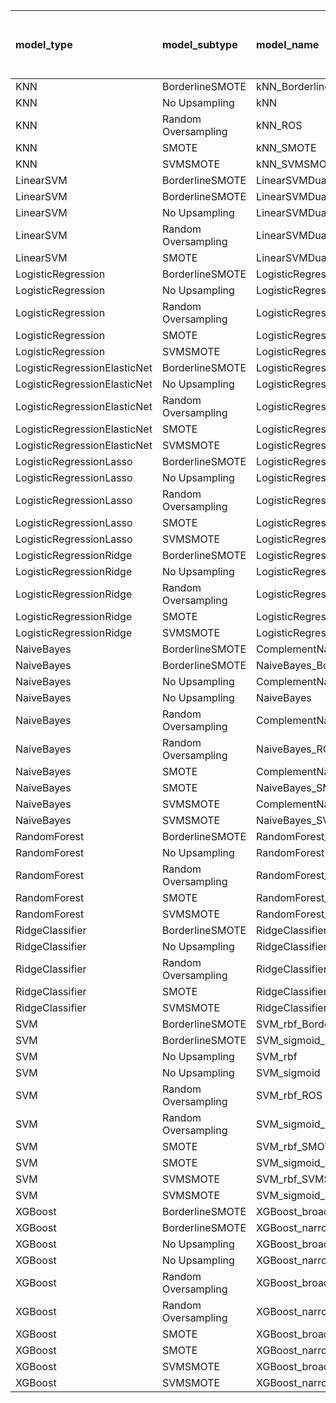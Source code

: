 | model_type                   | model_subtype       | model_name                                   | title     |   title and first paragraph |   title and 5 sentences |   title and 10 sentences |   title and first sentence each paragraph | raw text   |
|:-----------------------------|:--------------------|:---------------------------------------------|:----------|----------------------------:|------------------------:|-------------------------:|------------------------------------------:|:-----------|
| KNN                          | BorderlineSMOTE     | kNN_BorderlineSMOTE                          | 0.359     |                       0.33  |                   0.398 |                    0.345 |                                     0.097 | 0.403      |
| KNN                          | No Upsampling       | kNN                                          | 0.306     |                       0.18  |                   0.388 |                    0.335 |                                     0.019 | 0.000      |
| KNN                          | Random Oversampling | kNN_ROS                                      | 0.451     |                       0.427 |                   0.32  |                    0.335 |                                     0.019 | 0.000      |
| KNN                          | SMOTE               | kNN_SMOTE                                    | 0.354     |                       0.427 |                   0.388 |                    0.175 |                                     0.097 | 0.403      |
| KNN                          | SVMSMOTE            | kNN_SVMSMOTE                                 | 0.306     |                       0.238 |                   0.32  |                    0.175 |                                     0.097 | 0.097      |
| LinearSVM                    | BorderlineSMOTE     | LinearSVMDual_BorderlineSMOTE                | 0.539     |                       0.466 |                   0.534 |                    0.495 |                                     0.553 | 0.597      |
| LinearSVM                    | BorderlineSMOTE     | LinearSVMDual_SVMSMOTE                       | 0.519     |                       0.466 |                   0.534 |                    0.558 |                                     0.568 | 0.602      |
| LinearSVM                    | No Upsampling       | LinearSVMDual                                | 0.558     |                       0.481 |                   0.539 |                    0.495 |                                     0.558 | 0.597      |
| LinearSVM                    | Random Oversampling | LinearSVMDual_ROS                            | 0.553     |                       0.471 |                   0.519 |                    0.515 |                                     0.573 | 0.583      |
| LinearSVM                    | SMOTE               | LinearSVMDual_SMOTE                          | 0.549     |                       0.456 |                   0.519 |                    0.519 |                                     0.549 | 0.568      |
| LogisticRegression           | BorderlineSMOTE     | LogisticRegression_BorderlineSMOTE           | 0.534     |                       0.485 |                   0.563 |                    0.534 |                                     0.544 | 0.655      |
| LogisticRegression           | No Upsampling       | LogisticRegression                           | 0.524     |                       0.451 |                   0.515 |                    0.481 |                                     0.456 | 0.578      |
| LogisticRegression           | Random Oversampling | LogisticRegression_ROS                       | 0.515     |                       0.451 |                   0.515 |                    0.485 |                                     0.481 | 0.558      |
| LogisticRegression           | SMOTE               | LogisticRegression_SMOTE                     | 0.524     |                       0.456 |                   0.519 |                    0.495 |                                     0.466 | 0.573      |
| LogisticRegression           | SVMSMOTE            | LogisticRegression_SVMSMOTE                  | 0.505     |                       0.456 |                   0.524 |                    0.466 |                                     0.515 | 0.573      |
| LogisticRegressionElasticNet | BorderlineSMOTE     | LogisticRegressionElasticNet_BorderlineSMOTE | 0.505     |                       0.49  |                   0.553 |                    0.51  |                                     0.573 | 0.641      |
| LogisticRegressionElasticNet | No Upsampling       | LogisticRegressionElasticNet                 | 0.461     |                       0.471 |                   0.524 |                    0.495 |                                     0.553 | 0.583      |
| LogisticRegressionElasticNet | Random Oversampling | LogisticRegressionElasticNet_ROS             | 0.500     |                       0.495 |                   0.515 |                    0.49  |                                     0.558 | 0.592      |
| LogisticRegressionElasticNet | SMOTE               | LogisticRegressionElasticNet_SMOTE           | 0.524     |                       0.461 |                   0.529 |                    0.471 |                                     0.553 | 0.583      |
| LogisticRegressionElasticNet | SVMSMOTE            | LogisticRegressionElasticNet_SVMSMOTE        | 0.519     |                       0.481 |                   0.524 |                    0.495 |                                     0.553 | 0.587      |
| LogisticRegressionLasso      | BorderlineSMOTE     | LogisticRegressionLasso_BorderlineSMOTE      | 0.350     |                       0.427 |                   0.374 |                    0.5   |                                     0.529 | 0.578      |
| LogisticRegressionLasso      | No Upsampling       | LogisticRegressionLasso                      | 0.345     |                       0.422 |                   0.5   |                    0.49  |                                     0.549 | **0.733**  |
| LogisticRegressionLasso      | Random Oversampling | LogisticRegressionLasso_ROS                  | 0.345     |                       0.345 |                   0.461 |                    0.49  |                                     0.505 | 0.592      |
| LogisticRegressionLasso      | SMOTE               | LogisticRegressionLasso_SMOTE                | 0.350     |                       0.311 |                   0.466 |                    0.5   |                                     0.5   | 0.583      |
| LogisticRegressionLasso      | SVMSMOTE            | LogisticRegressionLasso_SVMSMOTE             | 0.286     |                       0.272 |                   0.335 |                    0.519 |                                     0.544 | 0.578      |
| LogisticRegressionRidge      | BorderlineSMOTE     | LogisticRegressionRidgeDual_BorderlineSMOTE  | 0.558     |                       0.549 |                   0.549 |                    0.519 |                                     0.607 | 0.612      |
| LogisticRegressionRidge      | No Upsampling       | LogisticRegressionRidgeDual                  | 0.578     |                       0.558 |                   0.549 |                    0.515 |                                     0.621 | 0.607      |
| LogisticRegressionRidge      | Random Oversampling | LogisticRegressionRidgeDual_ROS              | 0.568     |                       0.495 |                   0.534 |                    0.534 |                                     0.583 | 0.602      |
| LogisticRegressionRidge      | SMOTE               | LogisticRegressionRidgeDual_SMOTE            | 0.544     |                       0.485 |                   0.544 |                    0.544 |                                     0.573 | 0.592      |
| LogisticRegressionRidge      | SVMSMOTE            | LogisticRegressionRidgeDual_SVMSMOTE         | 0.515     |                       0.476 |                   0.519 |                    0.495 |                                     0.549 | 0.602      |
| NaiveBayes                   | BorderlineSMOTE     | ComplementNaiveBayes_BorderlineSMOTE         | 0.476     |                       0.495 |                   0.51  |                    0.544 |                                     0.592 | 0.636      |
| NaiveBayes                   | BorderlineSMOTE     | NaiveBayes_BorderlineSMOTE                   | 0.481     |                       0.49  |                   0.49  |                    0.524 |                                     0.626 | 0.646      |
| NaiveBayes                   | No Upsampling       | ComplementNaiveBayes                         | 0.471     |                       0.476 |                   0.515 |                    0.544 |                                     0.534 | 0.641      |
| NaiveBayes                   | No Upsampling       | NaiveBayes                                   | 0.471     |                       0.476 |                   0.519 |                    0.544 |                                     0.573 | 0.641      |
| NaiveBayes                   | Random Oversampling | ComplementNaiveBayes_ROS                     | 0.471     |                       0.481 |                   0.529 |                    0.549 |                                     0.592 | 0.641      |
| NaiveBayes                   | Random Oversampling | NaiveBayes_ROS                               | 0.471     |                       0.481 |                   0.524 |                    0.544 |                                     0.587 | 0.641      |
| NaiveBayes                   | SMOTE               | ComplementNaiveBayes_SMOTE                   | 0.490     |                       0.461 |                   0.524 |                    0.495 |                                     0.587 | 0.631      |
| NaiveBayes                   | SMOTE               | NaiveBayes_SMOTE                             | 0.451     |                       0.471 |                   0.485 |                    0.505 |                                     0.583 | 0.626      |
| NaiveBayes                   | SVMSMOTE            | ComplementNaiveBayes_SVMSMOTE                | 0.471     |                       0.481 |                   0.515 |                    0.544 |                                     0.524 | 0.636      |
| NaiveBayes                   | SVMSMOTE            | NaiveBayes_SVMSMOTE                          | 0.471     |                       0.476 |                   0.515 |                    0.544 |                                     0.524 | 0.641      |
| RandomForest                 | BorderlineSMOTE     | RandomForest_BorderlineSMOTE                 | 0.316     |                       0.461 |                   0.403 |                    0.398 |                                     0.461 | 0.529      |
| RandomForest                 | No Upsampling       | RandomForest                                 | 0.286     |                       0.558 |                   0.553 |                    0.524 |                                     0.505 | 0.563      |
| RandomForest                 | Random Oversampling | RandomForest_ROS                             | 0.335     |                       0.539 |                   0.481 |                    0.456 |                                     0.461 | 0.437      |
| RandomForest                 | SMOTE               | RandomForest_SMOTE                           | 0.141     |                       0.427 |                   0.403 |                    0.417 |                                     0.417 | 0.519      |
| RandomForest                 | SVMSMOTE            | RandomForest_SVMSMOTE                        | 0.398     |                       0.456 |                   0.422 |                    0.417 |                                     0.403 | 0.485      |
| RidgeClassifier              | BorderlineSMOTE     | RidgeClassifier_BorderlineSMOTE              | 0.539     |                       0.471 |                   0.5   |                    0.481 |                                     0.563 | 0.558      |
| RidgeClassifier              | No Upsampling       | RidgeClassifier                              | 0.529     |                       0.471 |                   0.5   |                    0.49  |                                     0.578 | 0.534      |
| RidgeClassifier              | Random Oversampling | RidgeClassifier_ROS                          | 0.534     |                       0.505 |                   0.5   |                    0.461 |                                     0.558 | 0.549      |
| RidgeClassifier              | SMOTE               | RidgeClassifier_SMOTE                        | 0.510     |                       0.466 |                   0.505 |                    0.466 |                                     0.568 | 0.539      |
| RidgeClassifier              | SVMSMOTE            | RidgeClassifier_SVMSMOTE                     | 0.364     |                       0.461 |                   0.51  |                    0.471 |                                     0.534 | 0.544      |
| SVM                          | BorderlineSMOTE     | SVM_rbf_BorderlineSMOTE                      | 0.515     |                       0.413 |                   0.476 |                    0.471 |                                     0.505 | 0.558      |
| SVM                          | BorderlineSMOTE     | SVM_sigmoid_BorderlineSMOTE                  | 0.481     |                       0.519 |                   0.505 |                    0.519 |                                     0.583 | 0.573      |
| SVM                          | No Upsampling       | SVM_rbf                                      | 0.476     |                       0.393 |                   0.519 |                    0.5   |                                     0.549 | 0.515      |
| SVM                          | No Upsampling       | SVM_sigmoid                                  | 0.515     |                       0.505 |                   0.505 |                    0.524 |                                     0.553 | 0.553      |
| SVM                          | Random Oversampling | SVM_rbf_ROS                                  | 0.461     |                       0.461 |                   0.529 |                    0.481 |                                     0.544 | 0.524      |
| SVM                          | Random Oversampling | SVM_sigmoid_ROS                              | 0.490     |                       0.442 |                   0.447 |                    0.485 |                                     0.578 | 0.510      |
| SVM                          | SMOTE               | SVM_rbf_SMOTE                                | 0.476     |                       0.481 |                   0.442 |                    0.485 |                                     0.451 | 0.524      |
| SVM                          | SMOTE               | SVM_sigmoid_SMOTE                            | 0.549     |                       0.447 |                   0.476 |                    0.447 |                                     0.437 | 0.515      |
| SVM                          | SVMSMOTE            | SVM_rbf_SVMSMOTE                             | 0.451     |                       0.388 |                   0.524 |                    0.505 |                                     0.597 | 0.549      |
| SVM                          | SVMSMOTE            | SVM_sigmoid_SVMSMOTE                         | 0.524     |                       0.539 |                   0.481 |                    0.451 |                                     0.602 | 0.563      |
| XGBoost                      | BorderlineSMOTE     | XGBoost_broad_BorderlineSMOTE                | 0.461     |                       0.5   |                   0.534 |                    0.549 |                                     0.553 | 0.587      |
| XGBoost                      | BorderlineSMOTE     | XGBoost_narrow_BorderlineSMOTE               | **0.733** |                       0.631 |                   0.607 |                    0.597 |                                     0.617 | 0.670      |
| XGBoost                      | No Upsampling       | XGBoost_broad                                | 0.481     |                       0.5   |                   0.442 |                    0.447 |                                     0.461 | 0.529      |
| XGBoost                      | No Upsampling       | XGBoost_narrow                               | 0.650     |                       0.67  |                   0.587 |                    0.602 |                                     0.583 | 0.709      |
| XGBoost                      | Random Oversampling | XGBoost_broad_ROS                            | 0.447     |                       0.437 |                   0.422 |                    0.485 |                                     0.553 | 0.539      |
| XGBoost                      | Random Oversampling | XGBoost_narrow_ROS                           | 0.723     |                       0.583 |                   0.563 |                    0.626 |                                     0.568 | 0.655      |
| XGBoost                      | SMOTE               | XGBoost_broad_SMOTE                          | 0.529     |                       0.485 |                   0.51  |                    0.476 |                                     0.617 | 0.529      |
| XGBoost                      | SMOTE               | XGBoost_narrow_SMOTE                         | 0.728     |                       0.597 |                   0.646 |                    0.583 |                                     0.597 | 0.646      |
| XGBoost                      | SVMSMOTE            | XGBoost_broad_SVMSMOTE                       | 0.597     |                       0.466 |                   0.583 |                    0.447 |                                     0.476 | 0.539      |
| XGBoost                      | SVMSMOTE            | XGBoost_narrow_SVMSMOTE                      | 0.728     |                       0.646 |                   0.563 |                    0.578 |                                     0.612 | 0.670      |